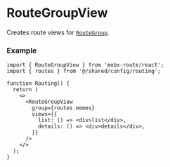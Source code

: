 # RouteGroupView

Creates route views for [`RouteGroup`](/core/RouteGroup).  

### Example

```tsx
import { RouteGroupView } from 'mobx-route/react';
import { routes } from '@/shared/config/routing';

function Routing() {
  return (
    <>
      <RouteGroupView
        group={routes.memes}
        views={{
          list: () => <div>list</div>,
          details: () => <div>details</div>,
        }}
      />
    </>
  );
}
```
